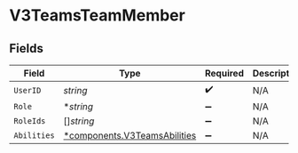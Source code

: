 # V3TeamsTeamMember


## Fields

| Field                                                                       | Type                                                                        | Required                                                                    | Description                                                                 |
| --------------------------------------------------------------------------- | --------------------------------------------------------------------------- | --------------------------------------------------------------------------- | --------------------------------------------------------------------------- |
| `UserID`                                                                    | *string*                                                                    | :heavy_check_mark:                                                          | N/A                                                                         |
| `Role`                                                                      | **string*                                                                   | :heavy_minus_sign:                                                          | N/A                                                                         |
| `RoleIds`                                                                   | []*string*                                                                  | :heavy_minus_sign:                                                          | N/A                                                                         |
| `Abilities`                                                                 | [*components.V3TeamsAbilities](../../models/components/v3teamsabilities.md) | :heavy_minus_sign:                                                          | N/A                                                                         |